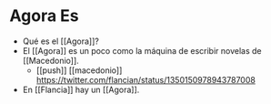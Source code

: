 # Agora Es

- Qué es el [[Agora]]?
- El [[Agora]] es un poco como la máquina de escribir novelas de [[Macedonio]].
  - [[push]] [[macedonio]] https://twitter.com/flancian/status/1350150978943787008
- En [[Flancia]] hay un [[Agora]].



